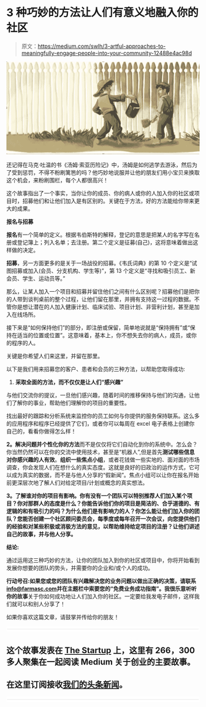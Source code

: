 # 3 种巧妙的方法让人们有意义地融入你的社区

> 原文：<https://medium.com/swlh/3-artful-approaches-to-meaningfully-engage-people-into-your-community-12488e4ac98d>

![](img/4b8a29bb37d4b27d5e0724db6f012006.png)

还记得在马克·吐温的书《汤姆·索亚历险记》中，汤姆是如何逃学去游泳，然后为了受到惩罚，不得不粉刷篱笆的吗？他巧妙地说服并让他的朋友们用小宝贝来换取这个机会，来粉刷围栏，每个人都很高兴！

这个故事指出了一个事实，当你让你的成员、你的病人或你的人加入你的社区或项目时，招募他们和让他们加入是有区别的。关键在于方法，好的方法能给你带来更大的成果。

**报名与招募**

**报名**有一个简单的定义。根据韦伯斯特的解释，登记的意思是把某人的名字写在名册或登记簿上；列入名单；去注册。第二个定义是征募(自己)，这将意味着做出这样做的决定。

**招募**，另一方面更多的是关于一场战役的招募。《韦氏词典》的第 10 个定义是“试图招募或加入(会员、分支机构、学生等)”，第 13 个定义是“寻找和吸引员工、新会员、学生、运动员等。”

那么，让某人加入一个项目和招募并留住他们之间有什么区别呢？招募他们是把你的人带到谈判桌前的整个过程，让他们留在那里，并拥有支持这一过程的数据。不管你是想让潜在的人加入健康计划、临床试验、项目计划、非营利计划，甚至是加入在线场所。

接下来是“如何保持他们”的部分，即注册或保留，简单地说就是“保持拥有”或“保持在适当的位置或位置”。这意味着，基本上，你不想失去你的病人，成员，或你的程序的人。

关键是你希望人们来这里，并留在那里。

以下是我们用来招募您的客户、患者和会员的三种方法，以帮助您取得成功:

1.  **采取全面的方法，而不仅仅是让人们“感兴趣”**

与他们交流你的提议，一旦他们感兴趣，随着时间的推移保持与他们的沟通，让他们了解你的事业，帮助他们理解你的项目的重要性。

找出最好的跟踪和分析系统来监控你的员工如何与你提供的服务保持联系。这么多的应用程序和程序已经提供了它们，或者你可以每周在 excel 电子表格上创建你自己的，看看你做得怎么样！

**2。解决问题并个性化你的方法**而不是仅仅将它们自动化到你的系统中。怎么会？你当然仍然可以在你的交流中使用技术，甚至是“机器人”,但是首先**测试哪些信息对你感兴趣的人有效**。**组织一些焦点小组**，或者花钱做一些实地的、面对面的市场调查，你会发现人们在想什么的真实态度。这就是良好的旧政治的运作方式，它可以成为真实的数据，而不是与他人分享的“假新闻”。焦点小组可以让你在报名开始前更深层次地了解人们对给定项目/计划或概念的真实想法。

**3。了解谁对你的项目有影响。你有没有一个团队可以特别推荐人们加入某个项目？你对那群人的态度是什么？你能告诉他们你的项目是简洁的、合乎道德的、有逻辑的和有吸引力的吗？为什么他们是有影响力的人？你怎么能让他们加入你的团队？您能否创建一个社区顾问委员会，每季度或每年召开一次会议，向您提供他们的经验和对某些积极或消极方法的意见，以帮助维持给定项目的注册？让他们讲述自己的故事，并与他人分享。**

**结论:**

通过运用这三种巧妙的方法，让你的团队加入到你的社区或项目中，你将开始看到发展你想要的团队的势头，并需要你的企业和/或个人的成功。

**行动号召:**如果您或您的团队有兴趣解决您的业务问题以做出正确的决策，请联系[info@farmasc.com](mailto:info@farmasc.com)并在主题栏中索要您的“免费业务成功指南”。我很乐意**听听你的故事**关于你如何成功地让人们加入你的社区。一定要给我发电子邮件，这样我们就可以和别人分享了！

如果你喜欢这篇文章，请鼓掌并传给你的朋友！

![](img/731acf26f5d44fdc58d99a6388fe935d.png)

## 这个故事发表在 [The Startup](https://medium.com/swlh) 上，这里有 266，300 多人聚集在一起阅读 Medium 关于创业的主要故事。

## 在这里订阅接收[我们的头条新闻](http://growthsupply.com/the-startup-newsletter/)。

![](img/731acf26f5d44fdc58d99a6388fe935d.png)